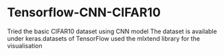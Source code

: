 # Tensorflow-CNN-CIFAR10
Tried the basic CIFAR10 dataset using CNN model 
The dataset is available under keras.datasets of TensorFlow
used the mlxtend library for the visualisation

